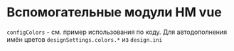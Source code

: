 # Вспомогательные модули HM vue

`configColors` - см. пример использования по коду. Для автодополнения имён цветов `designSettings.colors.*` из `design.ini`
